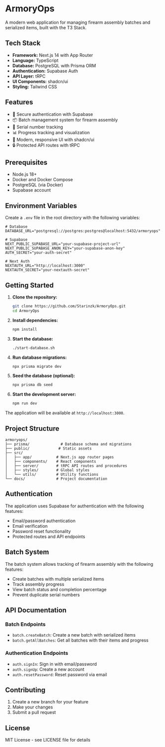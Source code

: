 # ArmoryOps

A modern web application for managing firearm assembly batches and serialized items, built with the T3 Stack.

## Tech Stack

- **Framework:** Next.js 14 with App Router
- **Language:** TypeScript
- **Database:** PostgreSQL with Prisma ORM
- **Authentication:** Supabase Auth
- **API Layer:** tRPC
- **UI Components:** shadcn/ui
- **Styling:** Tailwind CSS

## Features

- 🔐 Secure authentication with Supabase
- 📦 Batch management system for firearm assembly
- 🔢 Serial number tracking
- 📊 Progress tracking and visualization
- 🎨 Modern, responsive UI with shadcn/ui
- 🔒 Protected API routes with tRPC

## Prerequisites

- Node.js 18+
- Docker and Docker Compose
- PostgreSQL (via Docker)
- Supabase account

## Environment Variables

Create a `.env` file in the root directory with the following variables:

```env
# Database
DATABASE_URL="postgresql://postgres:postgres@localhost:5432/armoryops"

# Supabase
NEXT_PUBLIC_SUPABASE_URL="your-supabase-project-url"
NEXT_PUBLIC_SUPABASE_ANON_KEY="your-supabase-anon-key"
AUTH_SECRET="your-auth-secret"

# Next Auth
NEXTAUTH_URL="http://localhost:3000"
NEXTAUTH_SECRET="your-nextauth-secret"
```

## Getting Started

1. **Clone the repository:**
   ```bash
   git clone https://github.com/Starinzk/ArmoryOps.git
   cd ArmoryOps
   ```

2. **Install dependencies:**
   ```bash
   npm install
   ```

3. **Start the database:**
   ```bash
   ./start-database.sh
   ```

4. **Run database migrations:**
   ```bash
   npx prisma migrate dev
   ```

5. **Seed the database (optional):**
   ```bash
   npx prisma db seed
   ```

6. **Start the development server:**
   ```bash
   npm run dev
   ```

The application will be available at `http://localhost:3000`.

## Project Structure

```
armoryops/
├── prisma/              # Database schema and migrations
├── public/             # Static assets
├── src/
│   ├── app/           # Next.js app router pages
│   ├── components/    # React components
│   ├── server/        # tRPC API routes and procedures
│   ├── styles/        # Global styles
│   └── utils/         # Utility functions
└── docs/              # Project documentation
```

## Authentication

The application uses Supabase for authentication with the following features:
- Email/password authentication
- Email verification
- Password reset functionality
- Protected routes and API endpoints

## Batch System

The batch system allows tracking of firearm assembly with the following features:
- Create batches with multiple serialized items
- Track assembly progress
- View batch status and completion percentage
- Prevent duplicate serial numbers

## API Documentation

### Batch Endpoints

- `batch.createBatch`: Create a new batch with serialized items
- `batch.getAllBatches`: Get all batches with their items and progress

### Authentication Endpoints

- `auth.signIn`: Sign in with email/password
- `auth.signUp`: Create a new account
- `auth.resetPassword`: Reset password via email

## Contributing

1. Create a new branch for your feature
2. Make your changes
3. Submit a pull request

## License

MIT License - see LICENSE file for details
